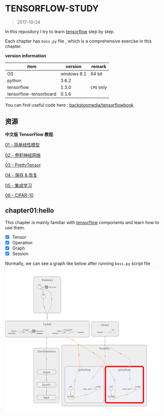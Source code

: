 # TENSORFLOW-STUDY
> 2017-10-24

In this repository I try to learn [tensorflow](https://www.tensorflow.org/) step by step.

Each chapter has `boss.py` file , which is a comprehensive exercise in this chapter.


**version information**

item|version|remark
------|------|------
OS|windows 8.1| 64 bit
python|3.6.2|
tensorflow|1.3.0|`CPU` only
tensorflow-tensorboard|0.1.6|

You can find useful code here : [backstopmedia/tensorflowbook](https://github.com/backstopmedia/tensorflowbook)


## 资源

**中文版 TensorFlow 教程**

[01 - 简单线性模型](https://zhuanlan.zhihu.com/p/26660699)

[02 - 卷积神经网络](https://zhuanlan.zhihu.com/p/26719471)

[03 - PrettyTensor](https://zhuanlan.zhihu.com/p/26808093)

[04 - 保存 & 恢复](https://zhuanlan.zhihu.com/p/26890361)

[05 - 集成学习](https://zhuanlan.zhihu.com/p/26943434)

[06 - CIFAR-10](https://zhuanlan.zhihu.com/p/27017189)


## chapter01:hello

This chapter is mainly familiar with [tensorflow](https://www.tensorflow.org/) components and learn how to use them.

- [x] Tensor
- [x] Operation
- [x] Graph
- [x] Session

Normally, we can see a graph like below after running `boss.py` script file

![](assets/chapter01-boss.png)

